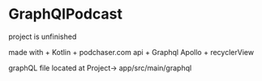 # GraphQlPodcast
project is unfinished

made with + Kotlin + podchaser.com api + Graphql Apollo + recyclerView

graphQL file located at Project-> app/src/main/graphql
